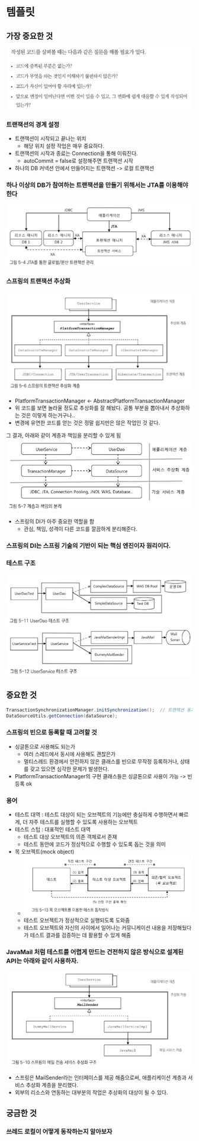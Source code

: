 # 템플릿

## 가장 중요한 것
![img.png](img.png)

### 트랜잭션의 경계 설정
- 트랜잭션이 시작되고 끝나는 위치
  - 해당 위치 설정 작업은 매우 중요하다.
- 트랜잭션의 시작과 종료는 Connection을 통해 이뤄진다. 
  - autoCommit = false로 설정해주면 트랜잭션 시작 
- 하나의 DB 커넥션 안에서 만들어지는 트랜잭션 -> 로컬 트랜잭션 

### 하나 이상의 DB가 참여하는 트랜잭션을 만들기 위해서는 JTA를 이용해야 한다
![img_1.png](img_1.png)

### 스프링의 트랜잭션 추상화 
![img_2.png](img_2.png)
- PlatformTransactionManager <- AbstractPlatformTransactionManager
- 위 코드를 보면 놀라울 정도로 추상화를 잘 해놨다. 공통 부분을 뽑아내서 추상화하는 것은 이렇게 하는거구나.. 
- 변경에 유연한 코드를 얻는 것은 정말 쉽지만은 않은 작업인 것 같다. 

그 결과, 아래와 같이 계층과 책임을 분리할 수 있게 됨
![img_3.png](img_3.png)
- 스프링의 DI가 아주 중요한 역할을 함 
  - 관심, 책임, 성격이 다른 코드를 깔끔하게 분리해준다.

### 스프링의 DI는 스프링 기술의 기반이 되는 핵심 엔진이자 원리이다.

### 테스트 구조
![img_5.png](img_5.png)
![img_6.png](img_6.png)



## 중요한 것
```java
TransactionSynchronizationManager.initSynchronization();  // 트랜잭션 동기화 매니저
DataSourceUtils.getConnection(dataSource);
```

### 스프링의 빈으로 등록할 때 고려할 것 
- 싱글톤으로 사용해도 되는가
  - 여러 스레드에서 동시에 사용해도 괜찮은가 
  - 멀티스레드 환경에서 안전하지 않은 클래스를 빈으로 무작정 등록하거나, 상태를 갖고 있으면 심각한 문제가 발생한다.
- PlatformTransactionManager의 구현 클래스들은 싱글톤으로 사용이 가능 -> 빈 등록 ok


### 용어
- 테스트 대역 : 테스트 대상이 되는 오브젝트의 기능에만 충실하게 수행하면서 빠르게, 더 자주 테스트를 실행할 수 있도록 사용하는 오브젝트 
- 테스트 스텁 : 대표적인 테스트 대역 
  - 테스트 대상 오브젝트의 의존 객체로서 존재 
  - 테스트 동안에 코드가 정상적으로 수행할 수 있도록 돕는 것을 의미 
- 목 오브젝트(mock object)
  - ![img_7.png](img_7.png)
  - 테스트 오브젝트가 정상적으로 실행되도록 도와줌 
  - 테스트 오브젝트와 자신의 사이에서 일어나는 커뮤니케이션 내용을 저장해뒀다가 테스트 결과를 검증하는 데 활용할 수 있게 해줌 



### JavaMail 처럼 테스트를 어렵게 만드는 건전하지 않은 방식으로 설계된 API는 아래와 같이 사용하자. 
![img_4.png](img_4.png)
- 스프링은 MailSender라는 인터페이스를 제공 해줌으로써, 애플리케이션 계층과 서비스 추상화 계층을 분리했다.
- 외부의 리소스와 연동하는 대부분의 작업은 추상화의 대상이 될 수 있다.  




## 궁금한 것 
### 쓰레드 로컬이 어떻게 동작하는지 알아보자 